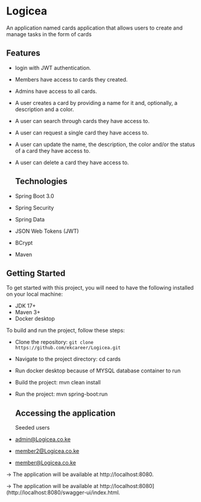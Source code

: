 # Logicea
An application named cards application that allows users to create and manage tasks in the form of cards

## Features
* login with JWT authentication.
* Members have access to cards they created.
* Admins have access to all cards.
* A user creates a card by providing a name for it and, optionally, a description and a color.
* A user can search through cards they have access to.
* A user can request a single card they have access to.
* A user can update the name, the description, the color and/or the status of a card they have access to.
* A user can delete a card they have access to.


  ## Technologies
* Spring Boot 3.0
* Spring Security
* Spring Data
* JSON Web Tokens (JWT)
* BCrypt
* Maven
## Getting Started
To get started with this project, you will need to have the following installed on your local machine:

* JDK 17+
* Maven 3+
* Docker desktop

  
To build and run the project, follow these steps:

* Clone the repository: `git clone https://github.com/ekcareer/Logicea.git`
* Navigate to the project directory: cd cards
* Run docker desktop because of MYSQL database container to run
* Build the project: mvn clean install
* Run the project: mvn spring-boot:run

  ## Accessing the application

  Seeded users
  
* admin@Logicea.co.ke
* member2@Logicea.co.ke
* member@Logicea.co.ke
  

-> The application will be available at http://localhost:8080.

-> The application will be available at http://localhost:8080](http://localhost:8080/swagger-ui/index.html.
